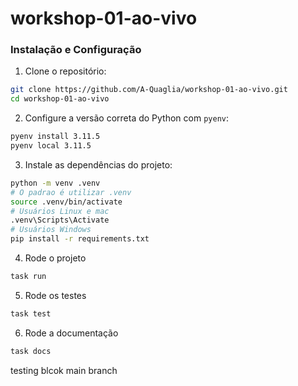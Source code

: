 # workshop-01-ao-vivo

### Instalação e Configuração

1. Clone o repositório:
```bash
git clone https://github.com/A-Quaglia/workshop-01-ao-vivo.git
cd workshop-01-ao-vivo
```
2. Configure a versão correta do Python com `pyenv`:
```bash
pyenv install 3.11.5
pyenv local 3.11.5
```
3. Instale as dependências do projeto:
```bash
python -m venv .venv
# O padrao é utilizar .venv
source .venv/bin/activate
# Usuários Linux e mac
.venv\Scripts\Activate
# Usuários Windows
pip install -r requirements.txt  
```

4. Rode o projeto
```bash
task run
```

5. Rode os testes
```bash
task test
```

6. Rode a documentação
```bash
task docs
```


testing blcok main branch

